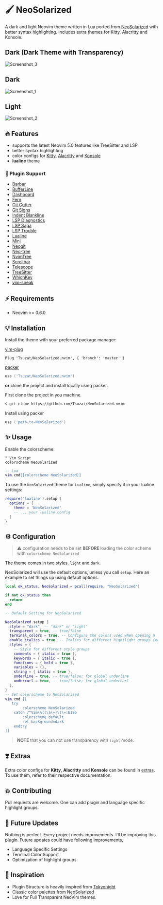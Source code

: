 # 🖌 NeoSolarized

A dark and light Neovim theme written in Lua ported from 
[NeoSolarized](https://github.com/overcache/NeoSolarized) with better syntax highlighting. Includes
extra themes for Kitty, Alacritty and Konsole.

## Dark (Dark Theme with Transparency)
![Screenshot_3](https://user-images.githubusercontent.com/70003855/197702159-2ca089e9-38d3-47dd-8069-58271e738a3d.png)

## Dark
![Screenshot_1](https://user-images.githubusercontent.com/70003855/197702118-4433e6ff-63d8-491a-a65a-1b43758d8504.png)


## Light
![Screenshot_2](https://user-images.githubusercontent.com/70003855/197702095-2c81f5f4-c0c2-48dd-8777-e832a8c7e845.png)



## 🔥 Features

- supports the latest Neovim 5.0 features like TreeSitter and LSP
- better syntax highlighting
- color configs for
  [Kitty](https://sw.kovidgoyal.net/kitty/conf.html?highlight=include),
  [Alacritty](https://github.com/alacritty/alacritty) and
  [Konsole](https://konsole.kde.org/)
- **lualine** theme

### 🧨 Plugin Support

- [Barbar](https://github.com/romgrk/barbar.nvim)
- [BufferLine](https://github.com/akinsho/nvim-bufferline.lua)
- [Dashboard](https://github.com/glepnir/dashboard-nvim)
- [Fern](https://github.com/lambdalisue/fern.vim)
- [Git Gutter](https://github.com/airblade/vim-gitgutter)
- [Git Signs](https://github.com/lewis6991/gitsigns.nvim)
- [Indent Blankline](https://github.com/lukas-reineke/indent-blankline.nvim)
- [LSP Diagnostics](https://neovim.io/doc/user/lsp.html)
- [LSP Saga](https://github.com/glepnir/lspsaga.nvim)
- [LSP Trouble](https://github.com/folke/lsp-trouble.nvim)
- [Lualine](https://github.com/hoob3rt/lualine.nvim)
- [Mini](https://github.com/echasnovski/mini.nvim)
- [Neogit](https://github.com/TimUntersberger/neogit)
- [Neo-tree](https://github.com/nvim-neo-tree/neo-tree.nvim)
- [NvimTree](https://github.com/kyazdani42/nvim-tree.lua)
- [Scrollbar](https://github.com/petertriho/nvim-scrollbar)
- [Telescope](https://github.com/nvim-telescope/telescope.nvim)
- [TreeSitter](https://github.com/nvim-treesitter/nvim-treesitter)
- [WhichKey](https://github.com/liuchengxu/vim-which-key)
- [vim-sneak](https://github.com/justinmk/vim-sneak)

## ⚡️ Requirements

- Neovim >= 0.6.0

## 💡 Installation

Install the theme with your preferred package manager:

[vim-plug](https://github.com/junegunn/vim-plug)

```vim
Plug 'Tsuzat/NeoSolarized.nvim', { 'branch': 'master' }
```

[packer](https://github.com/wbthomason/packer.nvim)

```lua
use ('Tsuzat/NeoSolarized.nvim')
```
**or** clone the project and install locally using packer.

First clone the project in you machine.
```sh
$ git clone https://github.com/Tsuzat/NeoSolarized.nvim
```
Install using packer
```lua
use ('path-to-NeoSolarized')
```

## ✨ Usage

Enable the colorscheme:

```vim
" Vim Script
colorscheme NeoSolarized
```

```lua
-- Lua
vim.cmd[[colorscheme NeoSolarized]]
```

To use the `NeoSolarized` theme for `Lualine`, simply specify it in your
lualine settings:

```lua
require('lualine').setup {
  options = {
    theme = 'NeoSolarized'
    -- ... your lualine config
  }
}
```

## ⚙️ Configuration

> ⚠️ configuration needs to be set **BEFORE** loading the color scheme with
> `colorscheme NeoSolarized`

The theme comes in two styles, `light` and `dark`.

NeoSolarized will use the default options, unless you call `setup`.
Here an example to set things up using default options.

```lua
local ok_status, NeoSolarized = pcall(require, "NeoSolarized")

if not ok_status then
  return
end

-- Default Setting for NeoSolarized

NeoSolarized.setup {
  style = "dark", -- "dark" or "light"
  transparent = true, -- true/false
  terminal_colors = true, -- Configure the colors used when opening a `:terminal` in Neovim
  enable_italics = true, -- Italics for different hightlight groups (eg. Statement, Condition, Comment, Include, etc.)
  styles = {
    -- Style for different style groups
    comments = { italic = true },
    keywords = { italic = true },
    functions = { bold = true },
    variables = {},
    string = { italic = true },
    underline = true, -- true/false; for global underline
    undercurl = true, -- true/false; for global undercurl
  },
}
-- Set colorscheme to NeoSolarized
vim.cmd [[
   try
        colorscheme NeoSolarized
    catch /^Vim\%((\a\+)\)\=:E18o
        colorscheme default
        set background=dark
    endtry
]]
```
> **NOTE** that you can not use transparency with `light` mode.

## ❣️ Extras

Extra color configs for **Kitty**, **Alacritty** and **Konsole**
can be found in [extras](extras/). To use them, refer to
their respective documentation.

## 💥 Contributing

Pull requests are welcome. One can add plugin and language specific highlight groups.

## 🌟 Future Updates

Nothing is perfect. Every project needs improvements. I'll be improving this plugin. Future updates could have following improvements,

  - Language Specific Settings
  - Terminal Color Support
  - Optimization of highlight groups

## 🏅 Inspiration

  - Plugin Structure is heavily inspired from [Tokyonight](https://github.com/folke/tokyonight.nvim)
  - Classic color palettes from [NeoSolarized](https://github.com/overcache/NeoSolarized)
  - Love for Full Transparent NeoVim themes.
